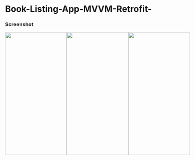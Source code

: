 ﻿# Book-Listing-App-MVVM-Retrofit-


### Screenshot
<div style="display:flex;align-items:center;flex-direction:horizontal;justify-content:space-between;">
<img src="https://firebasestorage.googleapis.com/v0/b/auth-setup-cdc76.appspot.com/o/files%2FCl2Sx5YELdWNvfZktuDLDSzJk1j2%2FScreenshot_2022-05-19-16-50-35-873_com.example.googlebookapi.jpg?alt=media&token=2ac03e58-745c-4eec-ae9a-83a2b4932afd" width="200" height="400" />

<img src="https://firebasestorage.googleapis.com/v0/b/auth-setup-cdc76.appspot.com/o/files%2FCl2Sx5YELdWNvfZktuDLDSzJk1j2%2FScreenshot_2022-05-19-16-50-48-703_com.example.googlebookapi.jpg?alt=media&token=7a73ab68-cbb5-44d5-8e77-b5257779f69e" width="200" height="400" />

<img src="https://firebasestorage.googleapis.com/v0/b/auth-setup-cdc76.appspot.com/o/files%2FCl2Sx5YELdWNvfZktuDLDSzJk1j2%2FScreenshot_2022-05-19-16-50-42-716_com.example.googlebookapi.jpg?alt=media&token=6b9e042a-94ea-4e62-9e9e-aaaad1cbc519" width="200" height="400" />

</div>
